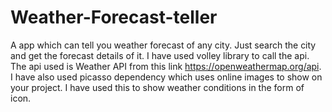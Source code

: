 # Weather-Forecast-teller
A app which can tell you weather forecast of any city. Just search the city and get the forecast details of it.
I have used volley library to call the api. The api used is Weather API from this link https://openweathermap.org/api.
I have also used picasso dependency which uses online images to show on your project. I have used this to show weather conditions in the form of icon.
